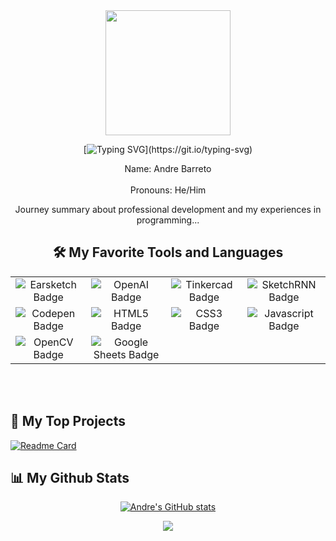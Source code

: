 <div id="header" align="center">
  <img src="https://i.imgur.com/DQtEKwl.png" width="200"/>
</div>

<div id="intro" align="center">
  
[![Typing SVG](https://readme-typing-svg.demolab.com?font=Fira+Code&pause=1000&center=true&multiline=true&random=false&width=500&height=70&lines=Hello+%F0%9F%91%8B+my+name+is+Andre+Barreto!+;Welcome+to+my+Github!)](https://git.io/typing-svg)


<p>
  Name: Andre Barreto <br></br>
  Pronouns: He/Him

  Journey summary about professional development and my experiences in programming...
</p>
</div>

<div id="badges" align="center">
 <h2>🛠️ My Favorite Tools and Languages</h2>
  <table>
  <tr>
    <td align="center"><img src="https://img.shields.io/badge/EarSketch-purple?style=for-the-badge&logo=applemusic&logoColor=white" alt="Earsketch Badge"/></td>
    <td align="center"><img src="https://img.shields.io/badge/ChatGPT-green?style=for-the-badge&logo=openai&logoColor=white" alt="OpenAI Badge"/></td>
    <td align="center"><img src="https://img.shields.io/badge/Tinkercad-lightblue?style=for-the-badge&logo=tinkercad&logoColor=white" alt="Tinkercad Badge"/></td>
    <td align="center"><img src="https://img.shields.io/badge/Excalidraw-orange?style=for-the-badge&logo=excalidraw&logoColor=white" alt="SketchRNN Badge"/></td>
  </tr>
   <tr>
    <td align="center"><img src="https://img.shields.io/badge/Codepen-pink?style=for-the-badge&logo=codepen&logoColor=white" alt="Codepen Badge"/></td>
    <td align="center"><img src="https://img.shields.io/badge/HTML5-red?style=for-the-badge&logo=HTML5&logoColor=white" alt="HTML5 Badge"/></td>
    <td align="center"><img src="https://img.shields.io/badge/CSS3-blue?style=for-the-badge&logo=CSS3&logoColor=white" alt="CSS3 Badge"/></td>
    <td align="center"><img src="https://img.shields.io/badge/Javascript-yellow?style=for-the-badge&logo=javascript&logoColor=white" alt="Javascript Badge"/></td>
  </tr>
  <tr>
    <td align="center"><img src="https://img.shields.io/badge/OpenCV-grey?style=for-the-badge&logo=opencv&logoColor=white" alt="OpenCV Badge"/></td>
    <td align="center"><img src="https://img.shields.io/badge/Google Sheets-darkgreen?style=for-the-badge&logo=googlesheets&logoColor=white" alt="Google Sheets Badge"/></td>
  </tr>
  </table>
  
  <br></br>
</div>

<div id="projects" align="left">

<h2>📘 My Top Projects</h2>
<p align="left">

  [![Readme Card](https://github-readme-stats.vercel.app/api/pin/?username=andrebarretocubed&repo=parse-server-example)](https://github.com/andrebarretocubed/parse-server-example)
    
  </p>
</div>

<div id="stats" align="left">
<h2>📊 My Github Stats</h2>

<div align="center">
  
[![Andre's GitHub stats](https://github-readme-stats.vercel.app/api?username=andrebarretocubed)](https://github.com/anuraghazra/github-readme-stats)

![](http://github-profile-summary-cards.vercel.app/api/cards/profile-details?username=andrebarretocubed&theme=discord_old_blurple)


</div>
  
</div>
<!--
**andrebarretocubed/andrebarretocubed** is a ✨ _special_ ✨ repository because its `README.md` (this file) appears on your GitHub profile.

Here are some ideas to get you started:

- 🔭 I’m currently working on ...
- 🌱 I’m currently learning ...
- 👯 I’m looking to collaborate on ...
- 🤔 I’m looking for help with ...
- 💬 Ask me about ...
- 📫 How to reach me: ...
- 😄 Pronouns: ...
- ⚡ Fun fact: ...
-->


